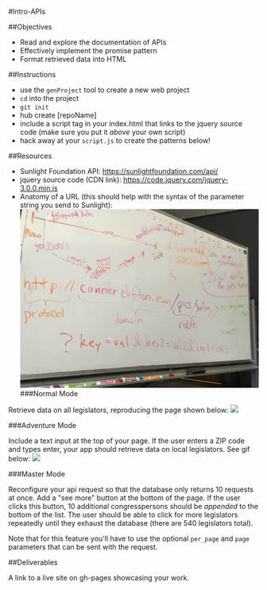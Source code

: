 #Intro-APIs

##Objectives

  * Read and explore the documentation of APIs
  * Effectively implement the promise pattern
  * Format retrieved data into HTML

##Instructions

* use the `genProject` tool to create a new web project
* `cd` into the project
* `git init`
* hub create [repoName]
* include a script tag in your index.html that links to the jquery source code (make sure you put it *above* your own script)
* hack away at your `script.js` to create the patterns below!

##Resources 

 * Sunlight Foundation API: https://sunlightfoundation.com/api/
 * jquery source code (CDN link): https://code.jquery.com/jquery-3.0.0.min.js
 * Anatomy of a URL (this should help with the syntax of the parameter string you send to Sunlight): 
 ![](./urlStructure.png)
###Normal Mode

Retrieve data on all legislators, reproducing the page shown below: ![](./static.png)


###Adventure Mode

Include a text input at the top of your page. If the user enters a ZIP code and types enter, your app should retrieve data on local legislators. See gif below: ![](./adventure_mode.gif)


###Master Mode

Reconfigure your api request so that the database only returns 10 requests at once. Add a "see more" button at the bottom of the page. If the user clicks this button, 10 additional congresspersons should be *appended* to the bottom of the list. The user should be able to click for more legislators repeatedly until they exhaust the database (there are 540 legislators total). 

Note that for this feature you'll have to use the optional `per_page` and `page` parameters that can be sent with the request. 

##Deliverables 

A link to a live site on gh-pages showcasing your work.
